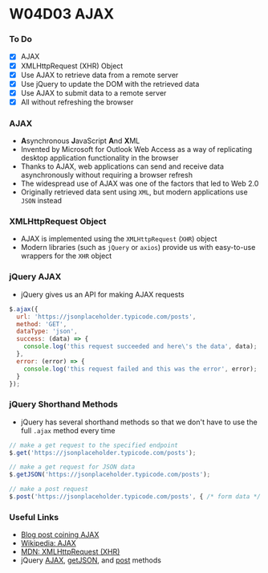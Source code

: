 # W04D03 AJAX

### To Do
- [x] AJAX
- [x] XMLHttpRequest (XHR) Object
- [x] Use AJAX to retrieve data from a remote server
- [x] Use jQuery to update the DOM with the retrieved data
- [x] Use AJAX to submit data to a remote server
- [x] All without refreshing the browser

### AJAX
* **A**synchronous **J**avaScript **A**nd **X**ML
* Invented by Microsoft for Outlook Web Access as a way of replicating desktop application functionality in the browser
* Thanks to AJAX, web applications can send and receive data asynchronously without requiring a browser refresh
* The widespread use of AJAX was one of the factors that led to Web 2.0
* Originally retrieved data sent using `XML`, but modern applications use `JSON` instead

### XMLHttpRequest Object
* AJAX is implemented using the `XMLHttpRequest` (`XHR`) object
* Modern libraries (such as `jQuery` or `axios`) provide us with easy-to-use wrappers for the `XHR` object

### jQuery AJAX
* jQuery gives us an API for making AJAX requests

```js
$.ajax({
  url: 'https://jsonplaceholder.typicode.com/posts',
  method: 'GET',
  dataType: 'json',
  success: (data) => {
    console.log('this request succeeded and here\'s the data', data);
  },
  error: (error) => {
    console.log('this request failed and this was the error', error);
  }
});
```

### jQuery Shorthand Methods
* jQuery has several shorthand methods so that we don't have to use the full `.ajax` method every time

```js
// make a get request to the specified endpoint
$.get('https://jsonplaceholder.typicode.com/posts');

// make a get request for JSON data
$.getJSON('https://jsonplaceholder.typicode.com/posts');

// make a post request
$.post('https://jsonplaceholder.typicode.com/posts', { /* form data */ });
```

### Useful Links
* [Blog post coining AJAX](https://web.archive.org/web/20160305044414/http://adaptivepath.org/ideas/ajax-new-approach-web-applications/)
* [Wikipedia: AJAX](https://en.wikipedia.org/wiki/Ajax_(programming))
* [MDN: XMLHttpRequest (XHR)](https://developer.mozilla.org/en-US/docs/Web/API/XMLHttpRequest)
* jQuery [AJAX](http://api.jquery.com/jquery.ajax/), [getJSON](https://api.jquery.com/jquery.getjson/), and [post](https://api.jquery.com/jquery.post/) methods
